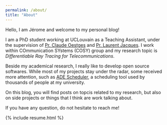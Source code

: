 ```yaml
---
permalink: /about/
title: "About"
---
```


Hello, I am Jérome and welcome to my personal blog!

I am a PhD student working at UCLouvain as a Teaching Assistant, under the supervision of [Pr. Claude Oestges](https://uclouvain.be/en/directories/Claude.Oestges) and [Pr. Laurent Jacques](https://uclouvain.be/en/directories/laurent.jacques). I work within COmmunication SYstems (COSY) group and my research topic is _Differentiable Ray Tracing for Telecommunications_.

Beside my academical research, I really like to develop open source softwares. While most of my projects stay under the radar, some received more attention, such as [ADE Scheduler](https://github.com/ADE-Scheduler/ADE-Scheduler), a scheduling tool used by thousands of people at my university.

On this blog, you will find posts on topcis related to my research, but also on side projects or things that I think are work talking about.

If you have any question, do not hesitate to reach me!


{% include resume.html %}
